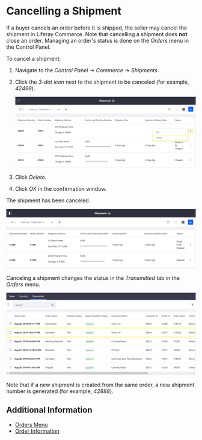 # Cancelling a Shipment

If a buyer cancels an order before it is shipped, the seller may cancel the shipment in Liferay Commerce. Note that cancelling a shipment does **not** close an order. Managing an order's status is done on the _Orders_ menu in the Control Panel.

To cancel a shipment:

1. Navigate to the _Control Panel_ → _Commerce_ → _Shipments_.
2. Click the _3-dot icon_ next to the shipment to be canceled (for example, _42498_).

    ![Delete Button](./cancelling-a-shipment/images/01.png)

3. Click _Delete_.
4. Click _OK_ in the confirmation window.

The shipment has been canceled.

![Shipment has been deleted](./cancelling-a-shipment/images/02.png)

Canceling a shipment changes the status in the _Transmitted_ tab in the _Orders_ menu.

![Updated Transmitted Tab](./cancelling-a-shipment/images/03.png)

Note that if a new shipment is created from the same order, a new shipment number is generated (for example, _42888_).

## Additional Information

* [Orders Menu](../../../order-management/orders-menu/README.md)
* [Order Information](../sales/order-information.md)
